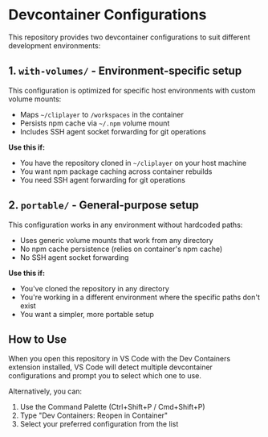 # Devcontainer Configurations

This repository provides two devcontainer configurations to suit different development environments:

## 1. `with-volumes/` - Environment-specific setup

This configuration is optimized for specific host environments with custom volume mounts:

- Maps `~/cliplayer` to `/workspaces` in the container
- Persists npm cache via `~/.npm` volume mount
- Includes SSH agent socket forwarding for git operations

**Use this if:**

- You have the repository cloned in `~/cliplayer` on your host machine
- You want npm package caching across container rebuilds
- You need SSH agent forwarding for git operations

## 2. `portable/` - General-purpose setup

This configuration works in any environment without hardcoded paths:

- Uses generic volume mounts that work from any directory
- No npm cache persistence (relies on container's npm cache)
- No SSH agent socket forwarding

**Use this if:**

- You've cloned the repository in any directory
- You're working in a different environment where the specific paths don't exist
- You want a simpler, more portable setup

## How to Use

When you open this repository in VS Code with the Dev Containers extension installed, VS Code will detect multiple devcontainer configurations and prompt you to select which one to use.

Alternatively, you can:

1. Use the Command Palette (Ctrl+Shift+P / Cmd+Shift+P)
2. Type "Dev Containers: Reopen in Container"
3. Select your preferred configuration from the list
